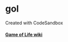 # gol
Created with CodeSandbox
#### [Game of Life wiki](https://en.wikipedia.org/wiki/Conway%27s_Game_of_Life)

